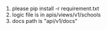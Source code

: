1. please pip install -r requirement.txt
2. logic file is in apis/views/v1/schools
3. docs path is "api/v1/docs"